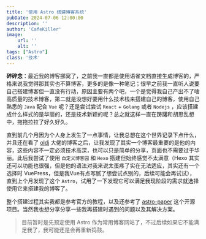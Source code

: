 ```yaml
---
title: '使用 Astro 搭建博客系统'
pubDate: 2024-07-06 12:00:00
description: ''
author: 'CafeKiller'
image:
    url: ''
    alt: ''
tags: ["Astro"]
class: '技术'
---
```


__碎碎念__：最近我的博客挪窝了，之前我一直都是使用语雀文档直接生成博客的，严格来说我觉得那其实也不算博客，更多的是像一种笔记；很早之前我一直听人说要自己搭建博客但一直没有行动，原因主要有两个吧，一个是觉得我自己产出不了啥高质量的技术博客，第二就是没想好要用什么技术栈来搭建自己的博客，使用自己熟悉的 `Java` 配合 `Vue` 呢？还是尝试尝试 `React` + `Golang` 或者 `Nodejs` ，应该搭建成什么样式的是华丽的，还是技术新颖的呢？总之就这样一直在踌躇和胡思乱想中，拖拖拉拉了好久好久。

直到前几个月因为个人身上发生了一点事情，让我总想在这个世界记录下点什么，并且还在看了 [oldj](https://oldj.net/) 大佬的博客之后，让我发现了其实一个博客最重要的是他的内容，这些内容不一定必须技术高深，也可以只是简单的分享，页面也不需要过于华丽。此后我尝试了使用 `自定义博客园` 和 `Hexo` 搭建但始终感觉不太满意（Hexo 其实还可以功能也很强，但是他的语法对我来说太蛋疼了实在无法适应，其实还有一个选择时 VuePress，但是我Vue有点写腻了想尝试点别的，后续可能会再试试），直到上个月发现了这个 `Astro`，试用了一下发现它可以满足我现阶段的需求就选择使用它来搭建我的博客了。

整个搭建过程其实我都是参考官方的教程，以及还参考了 [astro-paper](https://github.com/satnaing/astro-paper) 这个开源项目。当然我也想分享分享一些我再搭建时遇到的问题以及其解决方案。

> 目前暂时是先预定使用 Astro 作为常用博客网站了，不过后续如果它不能满足我了，我可能还是会再重新捣鼓。